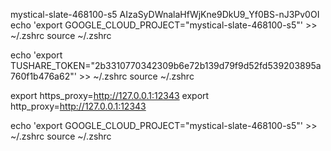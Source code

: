 mystical-slate-468100-s5
AIzaSyDWnalaHfWjKne9DkU9_Yf0BS-nJ3Pv0OI
echo 'export GOOGLE_CLOUD_PROJECT="mystical-slate-468100-s5"' >> ~/.zshrc
source ~/.zshrc

echo 'export TUSHARE_TOKEN="2b3310770342309b6e72b139d79f9d52fd539203895a760f1b476a62"' >> ~/.zshrc
source ~/.zshrc

export https_proxy=http://127.0.0.1:12343 
export http_proxy=http://127.0.0.1:12343

echo 'export GOOGLE_CLOUD_PROJECT="mystical-slate-468100-s5"' >> ~/.zshrc
source ~/.zshrc